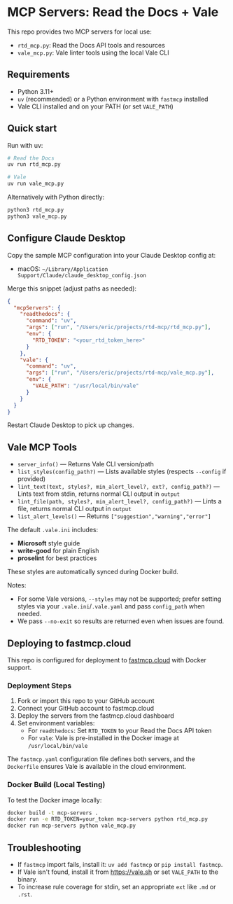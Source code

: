 # MCP Servers: Read the Docs + Vale

This repo provides two MCP servers for local use:

- `rtd_mcp.py`: Read the Docs API tools and resources
- `vale_mcp.py`: Vale linter tools using the local Vale CLI

## Requirements

- Python 3.11+
- `uv` (recommended) or a Python environment with `fastmcp` installed
- Vale CLI installed and on your PATH (or set `VALE_PATH`)

## Quick start

Run with uv:

```bash
# Read the Docs
uv run rtd_mcp.py

# Vale
uv run vale_mcp.py
```

Alternatively with Python directly:

```bash
python3 rtd_mcp.py
python3 vale_mcp.py
```

## Configure Claude Desktop

Copy the sample MCP configuration into your Claude Desktop config at:

- macOS: `~/Library/Application Support/Claude/claude_desktop_config.json`

Merge this snippet (adjust paths as needed):

```json
{
  "mcpServers": {
    "readthedocs": {
      "command": "uv",
      "args": ["run", "/Users/eric/projects/rtd-mcp/rtd_mcp.py"],
      "env": {
        "RTD_TOKEN": "<your_rtd_token_here>"
      }
    },
    "vale": {
      "command": "uv",
      "args": ["run", "/Users/eric/projects/rtd-mcp/vale_mcp.py"],
      "env": {
        "VALE_PATH": "/usr/local/bin/vale"
      }
    }
  }
}
```

Restart Claude Desktop to pick up changes.

## Vale MCP Tools

- `server_info()` — Returns Vale CLI version/path
- `list_styles(config_path?)` — Lists available styles (respects `--config` if provided)
- `lint_text(text, styles?, min_alert_level?, ext?, config_path?)` — Lints text from stdin, returns normal CLI output in `output`
- `lint_file(path, styles?, min_alert_level?, config_path?)` — Lints a file, returns normal CLI output in `output`
- `list_alert_levels()` — Returns `["suggestion","warning","error"]`

The default `.vale.ini` includes:
- **Microsoft** style guide
- **write-good** for plain English
- **proselint** for best practices

These styles are automatically synced during Docker build.

Notes:
- For some Vale versions, `--styles` may not be supported; prefer setting styles via your `.vale.ini`/`.vale.yaml` and pass `config_path` when needed.
- We pass `--no-exit` so results are returned even when issues are found.

## Deploying to fastmcp.cloud

This repo is configured for deployment to [fastmcp.cloud](https://fastmcp.cloud) with Docker support.

### Deployment Steps

1. Fork or import this repo to your GitHub account
2. Connect your GitHub account to fastmcp.cloud
3. Deploy the servers from the fastmcp.cloud dashboard
4. Set environment variables:
   - For `readthedocs`: Set `RTD_TOKEN` to your Read the Docs API token
   - For `vale`: Vale is pre-installed in the Docker image at `/usr/local/bin/vale`

The `fastmcp.yaml` configuration file defines both servers, and the `Dockerfile` ensures Vale is available in the cloud environment.

### Docker Build (Local Testing)

To test the Docker image locally:

```bash
docker build -t mcp-servers .
docker run -e RTD_TOKEN=your_token mcp-servers python rtd_mcp.py
docker run mcp-servers python vale_mcp.py
```

## Troubleshooting

- If `fastmcp` import fails, install it: `uv add fastmcp` or `pip install fastmcp`.
- If Vale isn't found, install it from https://vale.sh or set `VALE_PATH` to the binary.
- To increase rule coverage for stdin, set an appropriate `ext` like `.md` or `.rst`.
